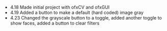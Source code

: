 * 4.18 Made initial project with ofxCV and ofxGUI
* 4.19 Added a button to make a default (hard coded) image gray
* 4.23 Changed the grayscale button to a toggle, added another toggle to show faces, added a button to clear filters
